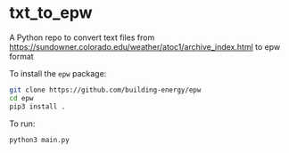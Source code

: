 # txt_to_epw
A Python repo to convert text files from https://sundowner.colorado.edu/weather/atoc1/archive_index.html to epw format


To install the `epw` package:

```sh
git clone https://github.com/building-energy/epw
cd epw
pip3 install .
```

To run:

```sh
python3 main.py
```
